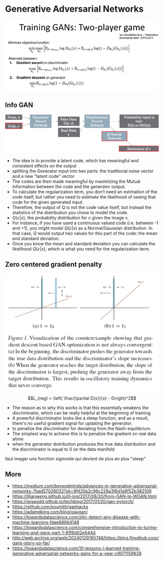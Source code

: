 # Generative Adversarial Networks

![](./gan.jpg)

## Info GAN

![](./infogan.png)

- The idea is to provide a latent code, which has meaningful and consistent effects on the output
- splitting the Generator input into two parts: the traditional noise vector and a new “latent code” vector.
- The codes are then made meaningful by maximizing the Mutual Information between the code and the generator output.
- To calculate the regularization term, you don’t need an estimation of the code itself, but rather you need to estimate the likelihood of seeing that code for the given generated input.
- Therefore, the output of Q is not the code value itself, but instead the statistics of the distribution you chose to model the code.
- $Q(c|x)$, the probability distribution for c given the image x.
- For instance, if you have used a continuous valued code (i.e. between -1 and +1), you might model $Q(c|x)$ as a Normal/Gaussian distribution. In that case, $Q$ would output two values for this part of the code: the mean and standard deviation.
- Once you know the mean and standard deviation you can calculate the likelihood $Q(c|x)$, which is what you need for the regularization term.

## Zero centered gradient penalty

![](./zero-centered-grad-penalty.png)

$$L_{reg} = \left( \frac{\partial D(x)}{x} - 0\right)^2$$

- The reason as to why this works is that this essentially weakens the discriminator, which can be really helpful at the beginning of training.
- A powerful discriminator looks like a steep function, and as a result, there's no useful gradient signal for updating the generator.
- to penalize the discriminator for deviating from the Nash-equilibrium.
- The simplest way to achieve this is to penalize the gradient on real data alone
- when the generator distribution produces the true data distribution and the discriminator is equal to 0 on the data manifold

faut imager une fonction sigmoide qui devient de plus en plus "steep"

## More

- <https://medium.com/beyondminds/advances-in-generative-adversarial-networks-7bad57028032?sk=9f420a2c96c228a3f6d1a9f52b382109>
- <https://lilianweng.github.io/lil-log/2017/08/20/from-GAN-to-WGAN.html>
- <https://wiseodd.github.io/techblog/2017/01/20/gan-pytorch/>
- <https://github.com/soumith/ganhacks>
- <https://adamdking.com/blog/gaugan/>
- <https://towardsdatascience.com/zilic-detect-any-disease-with-machine-learning-fdae88664148>
- <https://towardsdatascience.com/comprehensive-introduction-to-turing-learning-and-gans-part-1-81f6d02e644d>
- <http://web.archive.org/web/20240129185748/https://blog.floydhub.com/gans-story-so-far/>
- <https://towardsdatascience.com/10-lessons-i-learned-training-generative-adversarial-networks-gans-for-a-year-c9071159628>
